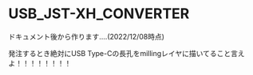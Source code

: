 # USB_JST-XH_CONVERTER
ドキュメント後から作ります....(2022/12/08時点)

発注するとき絶対にUSB Type-Cの長孔をmillingレイヤに描いてること言えよ！！！！！！！！
